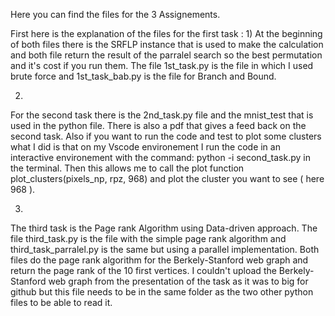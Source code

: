 Here you can find the files for the 3 Assignements.

First here is the explanation of the files for the first task :
1)
At the beginning of both files there is the SRFLP instance that is used to make the calculation and both file return the result of the parralel search so the best permutation and it's cost if you run them. 
The file 1st_task.py is the file in which I used brute force and 1st_task_bab.py is the file for Branch and Bound.

2)
For the second task there is the 2nd_task.py file and the mnist_test that is used in the python file.
There is also a pdf that gives a feed back on the second task.
Also if you want to run the code and test to plot some clusters what I did is that on my Vscode environement I run the code in an interactive environement with the command:
 python -i second_task.py     in the terminal.
Then this allows me to call the plot function plot_clusters(pixels_np, rpz, 968) and plot the cluster you want to see ( here 968 ).

3)
The third task is the Page rank Algorithm using Data-driven approach.
The file third_task.py is the file with the simple page rank algorithm and third_task_parralel.py is the same but using a parallel implementation.
Both files do the page rank algorithm for the Berkely-Stanford web graph and return the page rank of the 10 first vertices.
I couldn't upload the Berkely-Stanford web graph from the presentation of the task as it was to big for github but this file needs to be in the same folder as the two other python files to be able to read it.



